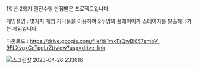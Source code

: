 1학년 2학기 엔진수행 만점받은 프로젝트입니다.

게임설명 : 몇가지 게임 기믹들을 이용하여 2두명의 플레이어가 스테이지를 탈출해나가는 게임입니다.

다운로드 : https://drive.google.com/file/d/1mxTsQwBl657zmbV-9FLXvgxCoTpgLrZt/view?usp=drive_link

![스크린샷 2023-04-26 233616](https://github.com/qkrdngur/HalfandHalf/assets/98994220/7b7bf7a3-35cf-4bec-a139-1bb25654c310)
